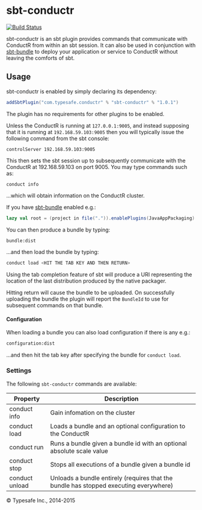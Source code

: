 # sbt-conductr #

[![Build Status](https://api.travis-ci.org/sbt/sbt-conductr.png?branch=master)](https://travis-ci.org/sbt/sbt-conductr)

sbt-conductr is an sbt plugin provides commands that communicate with ConductR from within an sbt session. It can
also be used in conjunction with [sbt-bundle](https://github.com/sbt/sbt-bundle#conductr-bundle-plugin)
 to deploy your application or service to ConductR without leaving the comforts of sbt.

## Usage

sbt-conductr is enabled by simply declaring its dependency:

```scala
addSbtPlugin("com.typesafe.conductr" % "sbt-conductr" % "1.0.1")
```

The plugin has no requirements for other plugins to be enabled. 

Unless the ConductR is running at `127.0.0.1:9005`, and instead supposing that it is running at
`192.168.59.103:9005` then you will typically issue the following command from the sbt console:

```
controlServer 192.168.59.103:9005
```

This then sets the sbt session up to subsequently communicate with the ConductR at 192.168.59.103 on port 9005. 
You may type commands such as:

```
conduct info
```

...which will obtain information on the ConductR cluster.

If you have [sbt-bundle](https://github.com/sbt/sbt-bundle#conductr-bundle-plugin) enabled e.g.:

```scala
lazy val root = (project in file(".")).enablePlugins(JavaAppPackaging)
```

You can then produce a bundle by typing:

```bash
bundle:dist
```

...and then load the bundle by typing:

```bash
conduct load <HIT THE TAB KEY AND THEN RETURN>
```

Using the tab completion feature of sbt will produce a URI representing the location of the last distribution
produced by the native packager.

Hitting return will cause the bundle to be uploaded. On successfully uploading the bundle the plugin will report
the `BundleId` to use for subsequent commands on that bundle.

#### Configuration

When loading a bundle you can also load configuration if there is any e.g.:

```bash
configuration:dist
```

...and then hit the tab key after specifying the bundle for `conduct load`.

### Settings

The following `sbt-conductr` commands are available:

Property               | Description
-----------------------|------------
conduct info           | Gain infomation on the cluster
conduct load           | Loads a bundle and an optional configuration to the ConductR
conduct run            | Runs a bundle given a bundle id with an optional absolute scale value
conduct stop           | Stops all executions of a bundle given a bundle id
conduct unload         | Unloads a bundle entirely (requires that the bundle has stopped executing everywhere)

&copy; Typesafe Inc., 2014-2015
